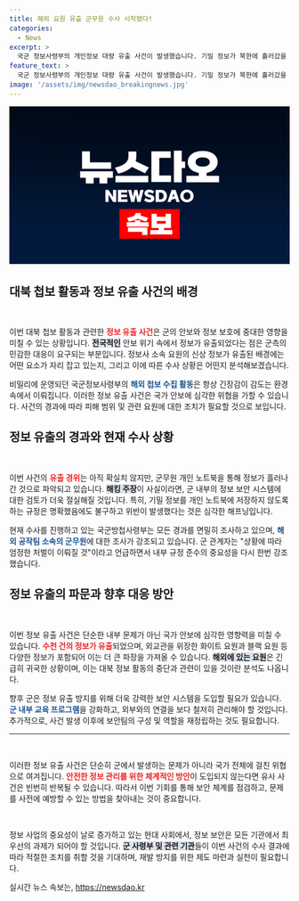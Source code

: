 ```yaml
---
title: 해외 요원 유출 군무원 수사 시작됐다!
categories:
  - News
excerpt: >
  국군 정보사령부의 개인정보 대량 유출 사건이 발생했습니다. 기밀 정보가 북한에 흘러갔을 가능성이 제기되며, 수사에 나선 군은 진상을 규명 중입니다. 이번 사태의 전모가 밝혀질지 귀추가 주목됩니다!
feature_text: >
  국군 정보사령부의 개인정보 대량 유출 사건이 발생했습니다. 기밀 정보가 북한에 흘러갔을 가능성이 제기되며, 수사에 나선 군은 진상을 규명 중입니다. 이번 사태의 전모가 밝혀질지 귀추가 주목됩니다!
image: '/assets/img/newsdao_breakingnews.jpg'
---
```


<p><img src="/assets/img/newsdao_breakingnews.jpg" alt="pcversion 속보" /></p>

<h2 data-ke-size="size26">대북 첩보 활동과 정보 유출 사건의 배경</h2>

<p data-ke-size="size16">&nbsp;</p>

<p>이번 대북 첩보 활동과 관련한 <b><span style="color: #ee2323;">정보 유출 사건</span></b>은 군의 안보와 정보 보호에 중대한 영향을 미칠 수 있는 상황입니다. <b><span style="background-color: #21538527;">전국적인</span></b> 안보 위기 속에서 정보가 유출되었다는 점은 군측의 민감한 대응이 요구되는 부분입니다. 정보사 소속 요원의 신상 정보가 유출된 배경에는 어떤 요소가 자리 잡고 있는지, 그리고 이에 따른 수사 상황은 어떤지 분석해보겠습니다.</p>

<p>비밀리에 운영되던 국군정보사령부의 <b><span style="color: #1a5490;">해외 첩보 수집 활동</span></b>은 항상 긴장감이 감도는 환경 속에서 이뤄집니다. 이러한 정보 유출 사건은 국가 안보에 심각한 위협을 가할 수 있습니다. 사건의 경과에 따라 피해 범위 및 관련 요원에 대한 조치가 필요할 것으로 보입니다.</p>

<h2 data-ke-size="size26">정보 유출의 경과와 현재 수사 상황</h2>

<p data-ke-size="size16">&nbsp;</p>

<p>이번 사건의 <b><span style="color: #ee2323;">유출 경위</span></b>는 아직 확실치 않지만, 군무원 개인 노트북을 통해 정보가 흘러나간 것으로 파악되고 있습니다. <b><span style="background-color: #21538527;">해킹 주장</span></b>이 사실이라면, 군 내부의 정보 보안 시스템에 대한 검토가 더욱 절실해질 것입니다. 특히, 기밀 정보를 개인 노트북에 저장하지 않도록 하는 규정은 명확했음에도 불구하고 위반이 발생했다는 것은 심각한 해프닝입니다.</p>

<p>현재 수사를 진행하고 있는 국군방첩사령부는 모든 경과를 면밀히 조사하고 있으며, <b><span style="color: #1a5490;">해외 공작팀 소속의 군무원</span></b>에 대한 조사가 강조되고 있습니다. 군 관계자는 "상황에 따라 엄정한 처벌이 이뤄질 것"이라고 언급하면서 내부 규정 준수의 중요성을 다시 한번 강조했습니다.</p>

<h2 data-ke-size="size26">정보 유출의 파문과 향후 대응 방안</h2>

<p data-ke-size="size16">&nbsp;</p>

<p>이번 정보 유출 사건은 단순한 내부 문제가 아닌 국가 안보에 심각한 영향력을 미칠 수 있습니다. <b><span style="color: #ee2323;">수천 건의 정보가 유출</span></b>되었으며, 외교관을 위장한 화이트 요원과 블랙 요원 등 다양한 정보가 포함되어 이는 더 큰 파장을 가져올 수 있습니다. <b><span style="background-color: #21538527;">해외에 있는 요원</span></b>은 긴급히 귀국한 상황이며, 이는 대북 정보 활동의 중단과 관련이 있을 것이란 분석도 나옵니다.</p>

<p>향후 군은 정보 유출 방지를 위해 더욱 강력한 보안 시스템을 도입할 필요가 있습니다. <b><span style="color: #1a5490;">군 내부 교육 프로그램</span></b>을 강화하고, 외부와의 연결을 보다 철저히 관리해야 할 것입니다. 추가적으로, 사건 발생 이후에 보안팀의 구성 및 역할을 재정립하는 것도 필요합니다. </p>

<hr>

<p data-ke-size="size16">&nbsp;</p>

<p>이러한 정보 유출 사건은 단순히 군에서 발생하는 문제가 아니라 국가 전체에 걸친 위협으로 여겨집니다. <b><span style="color: #ee2323;">안전한 정보 관리를 위한 체계적인 방안</span></b>이 도입되지 않는다면 유사 사건은 빈번히 반복될 수 있습니다. 따라서 이번 기회를 통해 보안 체계를 점검하고, 문제를 사전에 예방할 수 있는 방법을 찾아내는 것이 중요합니다. </p>

<p data-ke-size="size16">&nbsp;</p>

<p>정보 사업의 중요성이 날로 증가하고 있는 현대 사회에서, 정보 보안은 모든 기관에서 최우선의 과제가 되어야 할 것입니다. <b><span style="background-color: #21538527;">군 사령부 및 관련 기관</span></b>들이 이번 사건의 수사 결과에 따라 적절한 조치를 취할 것을 기대하며, 재발 방지를 위한 제도 마련과 실천이 필요합니다.</p>
실시간 뉴스 속보는, <a href="https://newsdao.kr" rel="dofollow">https://newsdao.kr</a>


